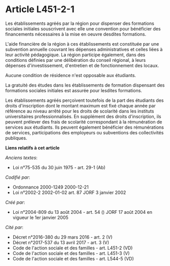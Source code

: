 # Article L451-2-1

Les établissements agréés par la région pour dispenser des formations sociales initiales souscrivent avec elle une convention
pour bénéficier des financements nécessaires à la mise en oeuvre desdites formations.

L'aide financière de la région à ces établissements est constituée par une subvention annuelle couvrant les dépenses
administratives et celles liées à leur activité pédagogique. La région participe également, dans des conditions définies par
une délibération du conseil régional, à leurs dépenses d'investissement, d'entretien et de fonctionnement des locaux.

Aucune condition de résidence n'est opposable aux étudiants.

La gratuité des études dans les établissements de formation dispensant des formations sociales initiales est assurée pour
lesdites formations.

Les établissements agréés perçoivent toutefois de la part des étudiants des droits d'inscription dont le montant maximum est
fixé chaque année par référence au niveau arrêté pour les droits de scolarité dans les instituts universitaires
professionnalisés. En supplément des droits d'inscription, ils peuvent prélever des frais de scolarité correspondant à la
rémunération de services aux étudiants. Ils peuvent également bénéficier des rémunérations de services, participations des
employeurs ou subventions des collectivités publiques.

**Liens relatifs à cet article**

_Anciens textes_:

  - Loi n°75-535 du 30 juin 1975 - art. 29-1 (Ab)

_Codifié par_:

  - Ordonnance 2000-1249 2000-12-21
  - Loi n°2002-2 2002-01-02 art. 87 JORF 3 janvier 2002

_Créé par_:

  - Loi n°2004-809 du 13 août 2004 - art. 54 () JORF 17 août 2004 en vigueur le 1er janvier 2005

_Cité par_:

  - Décret n°2016-380 du 29 mars 2016 - art. 2 (V)
  - Décret n°2017-537 du 13 avril 2017 - art. 3 (V)
  - Code de l'action sociale et des familles - art. L451-2 (VD)
  - Code de l'action sociale et des familles - art. L451-3 (V)
  - Code de l'action sociale et des familles - art. L544-5 (VD)
